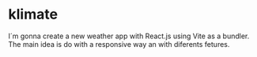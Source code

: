 # klimate
I´m gonna create a new weather app with React.js using Vite as a bundler. The main idea is do with a responsive way an with diferents fetures.
